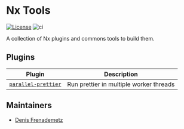 # Nx Tools

[![License](https://img.shields.io/github/license/gperdomor/nx-tools)](https://github.com/gperdomor/nx-tools/blob/main/LICENSE)
![ci](https://github.com/parallel-prettier/parallel-prettier/actions/workflows/build.yml/badge.svg)

A collection of Nx plugins and commons tools to build them.

## Plugins

| Plugin                                                      | Description                             |
| ----------------------------------------------------------- | --------------------------------------- |
| [`parallel-prettier`](packages/parallel-prettier/README.md) | Run prettier in multiple worker threads |

## Maintainers

-   [Denis Frenademetz](https://github.com/skrtheboss)
